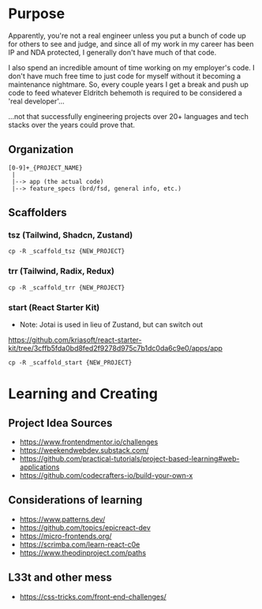 # Purpose

Apparently, you're not a real engineer unless you put a bunch of code up for others 
to see and judge, and since all of my work in my career has been IP and NDA protected, 
I generally don't have much of that code.

I also spend an incredible amount of time working on my employer's code. I don't have 
much free time to just code for myself without it becoming a maintenance nightmare. 
So, every couple years I get a break and push up code to feed whatever Eldritch 
behemoth is required to be considered a 'real developer'...

...not that successfully engineering projects over 20+ languages and tech stacks 
over the years could prove that.

## Organization

```
[0-9]+_{PROJECT_NAME}
 |
 |--> app (the actual code)
 |--> feature_specs (brd/fsd, general info, etc.)
```

## Scaffolders

### tsz (Tailwind, Shadcn, Zustand)

```
cp -R _scaffold_tsz {NEW_PROJECT}
```

### trr (Tailwind, Radix, Redux)

```
cp -R _scaffold_trr {NEW_PROJECT}
```

### start (React Starter Kit)

* Note: Jotai is used in lieu of Zustand, but can switch out

https://github.com/kriasoft/react-starter-kit/tree/3cffb5fda0bd8fed2f9278d975c7b1dc0da6c9e0/apps/app

```
cp -R _scaffold_start {NEW_PROJECT}
```

# Learning and Creating

## Project Idea Sources

- https://www.frontendmentor.io/challenges
- https://weekendwebdev.substack.com/
- https://github.com/practical-tutorials/project-based-learning#web-applications
- https://github.com/codecrafters-io/build-your-own-x

## Considerations of learning

- https://www.patterns.dev/
- https://github.com/topics/epicreact-dev
- https://micro-frontends.org/
- https://scrimba.com/learn-react-c0e
- https://www.theodinproject.com/paths

## L33t and other mess

- https://css-tricks.com/front-end-challenges/